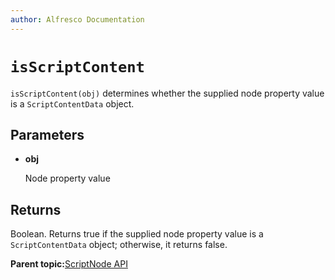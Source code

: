 ```yaml
---
author: Alfresco Documentation
---
```


# `isScriptContent`

`isScriptContent(obj)` determines whether the supplied node property value is a `ScriptContentData` object.

## Parameters

-   **obj**

    Node property value


## Returns

Boolean. Returns true if the supplied node property value is a `ScriptContentData` object; otherwise, it returns false.

**Parent topic:**[ScriptNode API](../references/API-JS-ScriptNode.md)

